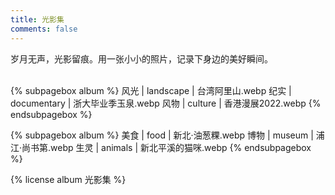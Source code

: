 ```yaml
---
title: 光影集
comments: false
---
```


<div class="text-center">岁月无声，光影留痕。用一张小小的照片，记录下身边的美好瞬间。</div>
<br/>

{% subpagebox album %}
风光 | landscape | 台湾阿里山.webp
纪实 | documentary | 浙大毕业季玉泉.webp
风物 | culture | 香港漫展2022.webp
{% endsubpagebox %}

{% subpagebox album %}
美食 | food | 新北·油葱粿.webp
博物 | museum | 浦江·尚书第.webp
生灵 | animals | 新北平溪的猫咪.webp
{% endsubpagebox %}

{% license album 光影集 %}